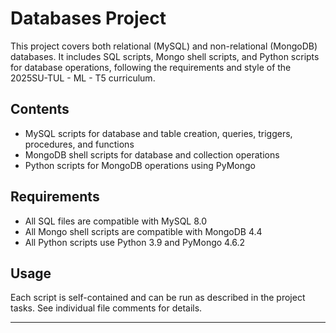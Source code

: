 # Databases Project

This project covers both relational (MySQL) and non-relational (MongoDB) databases. It includes SQL scripts, Mongo shell scripts, and Python scripts for database operations, following the requirements and style of the 2025SU-TUL - ML - T5 curriculum.

## Contents
- MySQL scripts for database and table creation, queries, triggers, procedures, and functions
- MongoDB shell scripts for database and collection operations
- Python scripts for MongoDB operations using PyMongo

## Requirements
- All SQL files are compatible with MySQL 8.0
- All Mongo shell scripts are compatible with MongoDB 4.4
- All Python scripts use Python 3.9 and PyMongo 4.6.2

## Usage
Each script is self-contained and can be run as described in the project tasks. See individual file comments for details.

---

